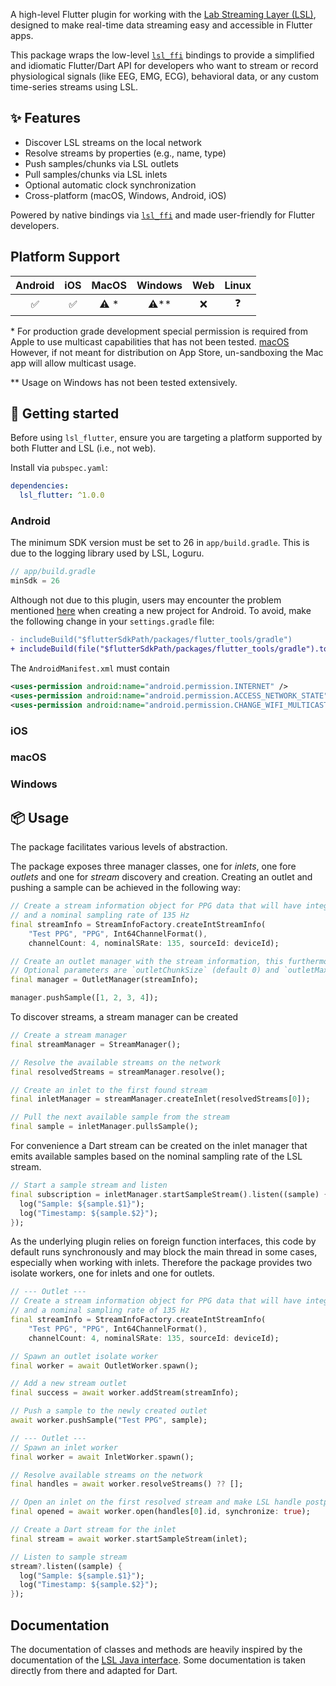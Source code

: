 A high-level Flutter plugin for working with the [Lab Streaming Layer (LSL)](https://github.com/sccn/labstreaminglayer), designed to make real-time data streaming easy and accessible in Flutter apps.

This package wraps the low-level [`lsl_ffi`](https://pub.dev/packages/lsl_ffi) bindings to provide a simplified and idiomatic Flutter/Dart API for developers who want to stream or record physiological signals (like EEG, EMG, ECG), behavioral data, or any custom time-series streams using LSL.

## ✨ Features

- Discover LSL streams on the local network
- Resolve streams by properties (e.g., name, type)
- Push samples/chunks via LSL outlets
- Pull samples/chunks via LSL inlets
- Optional automatic clock synchronization
- Cross-platform (macOS, Windows, Android, iOS)

Powered by native bindings via [`lsl_ffi`](https://pub.dev/packages/lsl_ffi) and made user-friendly for Flutter developers.

## Platform Support

| Android | iOS | MacOS | Windows | Web | Linux |
| :-----: | :-: | :---: | :-----: | :-: | :---: |
|   ✅    | ✅  | ⚠️ \* | ⚠️\*\*  | ❌  |  ❓   |

\* For production grade development special permission is required from Apple to use multicast capabilities that has not been tested. [macOS](macos) However, if not meant for distribution on App Store, un-sandboxing the Mac app will allow multicast usage.

\*\* Usage on Windows has not been tested extensively.

## 🚀 Getting started

Before using `lsl_flutter`, ensure you are targeting a platform supported by both Flutter and LSL (i.e., not web).

Install via `pubspec.yaml`:

```yaml
dependencies:
  lsl_flutter: ^1.0.0
```

### Android

The minimum SDK version must be set to 26 in `app/build.gradle`. This is due to the logging library used by LSL, Loguru.

```java
// app/build.gradle
minSdk = 26
```

Although not due to this plugin, users may encounter the problem mentioned [here](https://github.com/flutter/flutter-intellij/issues/7152#issuecomment-2132853632) when creating a new project for Android. To avoid, make the following change in your `settings.gradle` file:

```diff
- includeBuild("$flutterSdkPath/packages/flutter_tools/gradle")
+ includeBuild(file("$flutterSdkPath/packages/flutter_tools/gradle").toPath().toRealPath().toAbsolutePath().toString())
```

The `AndroidManifest.xml` must contain

```xml
<uses-permission android:name="android.permission.INTERNET" />
<uses-permission android:name="android.permission.ACCESS_NETWORK_STATE" />
<uses-permission android:name="android.permission.CHANGE_WIFI_MULTICAST_STATE" />
```

### iOS

### macOS

### Windows

## 📦 Usage

The package facilitates various levels of abstraction.

The package exposes three manager classes, one for _inlets_, one fore _outlets_ and one for _stream_ discovery and creation. Creating an outlet and pushing a sample can be achieved in the following way:

```dart
// Create a stream information object for PPG data that will have integer samples, 4 channels,
// and a nominal sampling rate of 135 Hz
final streamInfo = StreamInfoFactory.createIntStreamInfo(
    "Test PPG", "PPG", Int64ChannelFormat(),
    channelCount: 4, nominalSRate: 135, sourceId: deviceId);

// Create an outlet manager with the stream information, this furthermore opens the outlet
// Optional parameters are `outletChunkSize` (default 0) and `outletMaxBuffered ` (default 360)
final manager = OutletManager(streamInfo);

manager.pushSample([1, 2, 3, 4]);
```

To discover streams, a stream manager can be created

```dart
// Create a stream manager
final streamManager = StreamManager();

// Resolve the available streams on the network
final resolvedStreams = streamManager.resolve();

// Create an inlet to the first found stream
final inletManager = streamManager.createInlet(resolvedStreams[0]);

// Pull the next available sample from the stream
final sample = inletManager.pullsSample();
```

For convenience a Dart stream can be created on the inlet manager that emits available samples based on the nominal sampling rate of the LSL stream.

```dart
// Start a sample stream and listen
final subscription = inletManager.startSampleStream().listen((sample) {
  log("Sample: ${sample.$1}");
  log("Timestamp: ${sample.$2}");
});
```

As the underlying plugin relies on foreign function interfaces, this code by default runs synchronously and may block the main thread in some cases, especially when working with inlets. Therefore the package provides two isolate workers, one for inlets and one for outlets.

```dart
// --- Outlet ---
// Create a stream information object for PPG data that will have integer samples, 4 channels,
// and a nominal sampling rate of 135 Hz
final streamInfo = StreamInfoFactory.createIntStreamInfo(
    "Test PPG", "PPG", Int64ChannelFormat(),
    channelCount: 4, nominalSRate: 135, sourceId: deviceId);

// Spawn an outlet isolate worker
final worker = await OutletWorker.spawn();

// Add a new stream outlet
final success = await worker.addStream(streamInfo);

// Push a sample to the newly created outlet
await worker.pushSample("Test PPG", sample);

// --- Outlet ---
// Spawn an inlet worker
final worker = await InletWorker.spawn();

// Resolve available streams on the network
final handles = await worker.resolveStreams() ?? [];

// Open an inlet on the first resolved stream and make LSL handle postprocessing synchronization automatically
final opened = await worker.open(handles[0].id, synchronize: true);

// Create a Dart stream for the inlet
final stream = await worker.startSampleStream(inlet);

// Listen to sample stream
stream?.listen((sample) {
  log("Sample: ${sample.$1}");
  log("Timestamp: ${sample.$2}");
});
```

## Documentation

The documentation of classes and methods are heavily inspired by the documentation of the [LSL Java interface](https://github.com/labstreaminglayer/liblsl-Java). Some documentation is taken directly from there and adapted for Dart.

<!--
This README describes the package. If you publish this package to pub.dev,
this README's contents appear on the landing page for your package.

For information about how to write a good package README, see the guide for
[writing package pages](https://dart.dev/tools/pub/writing-package-pages).

For general information about developing packages, see the Dart guide for
[creating packages](https://dart.dev/guides/libraries/create-packages)
and the Flutter guide for
[developing packages and plugins](https://flutter.dev/to/develop-packages).

TODO: Put a short description of the package here that helps potential users
know whether this package might be useful for them.

## Features

TODO: List what your package can do. Maybe include images, gifs, or videos.

## Getting started

TODO: List prerequisites and provide or point to information on how to
start using the package.

## Usage

TODO: Include short and useful examples for package users. Add longer examples
to `/example` folder.

```dart
const like = 'sample';
````

## Additional information

TODO: Tell users more about the package: where to find more information, how to
contribute to the package, how to file issues, what response they can expect
from the package authors, and more.
-->
